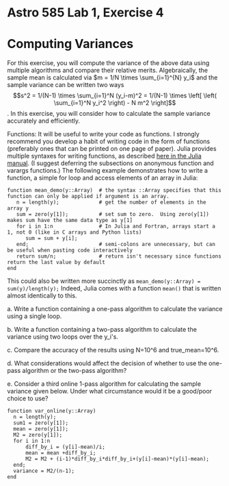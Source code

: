 # Astro 585 Lab 1, Exercise 4

# Computing Variances

For this exercise, you will compute the variance of the above data using multiple algorithms and compare their relative merits.  Algebraically, the sample mean is calculated via
$m = 1/N \times \sum_{i=1}^{N} y_i$ and the sample variance can be written two ways
$$s^2 = 1/(N-1) \times \sum_{i=1}^N (y_i-m)^2 = 1/(N-1)  \times \left[ \left( \sum_{i=1}^N y_i^2 \right) - N m^2 \right]$$.
In this exercise, you will consider how to calculate the sample variance accurately and efficiently.   

Functions:  It will be useful to write your code as functions.  I strongly recommend you develop a habit of writing code in the form of functions (preferably ones that can be printed on one page of paper).  Julia provides multiple syntaxes for writing functions, as described [here in the Julia manual](http://julia.readthedocs.org/en/latest/manual/functions/). (I suggest deferring the subsections on anonymous function and varargs functions.)  The following example demonstrates how to write a function, a simple for loop and access elements of an array in Julia:
```
function mean_demo(y::Array)  # the syntax ::Array specifies that this function can only be applied if argument is an array.
   n = length(y);             # get the number of elements in the array y
   sum = zero(y[1]);          # set sum to zero.  Using zero(y[1]) makes sum have the same data type as y[1]
   for i in 1:n               # In Julia and Fortran, arrays start a 1, not 0 (like in C arrays and Python lists)
      sum = sum + y[i];
   end;                       # semi-colons are unnecessary, but can be useful when pasting code interactively
   return sum/n;              # return isn't necessary since functions return the last value by default
end
```

This could also be written more succinctly as 
``` mean_demo(y::Array) = sum(y)/length(y); ```
Indeed, Julia comes with a function `mean()` that is written almost identically to this.  

a.  Write a function containing a one-pass algorithm to calculate the variance using a single loop.  

b.  Write a function containing a two-pass algorithm to calculate the variance using two loops over the y_i's.  

c.  Compare the accuracy of the results using N=10^6 and true_mean=10^6.  

d.  What considerations would affect the decision of whether to use the one-pass algorithm or the two-pass algorithm?

e.  Consider a third online 1-pass algorithm for calculating the sample variance given below.  Under what circumstance would it be a good/poor choice to use?
```
function var_online(y::Array)
  n = length(y);
  sum1 = zero(y[1]);
  mean = zero(y[1]);
  M2 = zero(y[1]);
  for i in 1:n
	  diff_by_i = (y[i]-mean)/i;
	  mean = mean +diff_by_i;
	  M2 = M2 + (i-1)*diff_by_i*diff_by_i+(y[i]-mean)*(y[i]-mean); 
  end;  
  variance = M2/(n-1);
end
```

